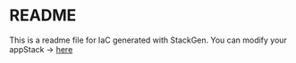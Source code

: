 # README
This is a readme file for IaC generated with StackGen.
You can modify your appStack -> [here](http://main.dev.stackgen.com/appstacks/2a6f1e91-858f-4387-9f0a-3db24273cfd1)
